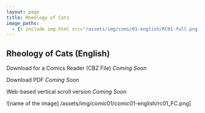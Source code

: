 ```yaml
---
layout: page
title: Rheology of Cats 
image_paths:
  - {% include img.html src="/assets/img/comic01-english/RC01-full.png)" alt="front cover" %}
---
```

<div class="col-lg-12 text-center">
	<h2 class="section-heading text-uppercase">Rheology of Cats (English)</h2>
</div>

Download for a Comics Reader (CBZ File) *Coming Soon*

Download PDF *Coming Soon*

Web-based vertical scroll version *Coming Soon*

![name of the image] /assets/img/comic01/comic01-english/rc01_FC.png]

